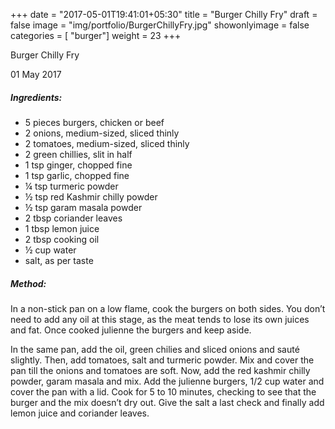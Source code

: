 
+++
date = "2017-05-01T19:41:01+05:30"
title = "Burger Chilly Fry"
draft = false
image = "img/portfolio/BurgerChillyFry.jpg"
showonlyimage = false
categories = [ "burger"]
weight = 23
+++


Burger Chilly Fry
<!--more-->

01 May 2017

##### Ingredients:

  - 5 pieces burgers, chicken or beef
  - 2 onions, medium-sized, sliced thinly
  - 2 tomatoes, medium-sized, sliced thinly
  - 2 green chillies, slit in half
  - 1 tsp ginger, chopped fine
  - 1 tsp garlic, chopped fine
  - ¼ tsp turmeric powder
  - ½ tsp red Kashmir chilly powder
  - ½ tsp garam masala powder
  - 2 tbsp coriander leaves
  - 1 tbsp lemon juice
  - 2 tbsp cooking oil
  - ½ cup water
  - salt, as per taste

##### Method:

In a non-stick pan on a low flame, cook the burgers on both sides. You
don’t need to add any oil at this stage, as the meat tends to lose its
own juices and fat. Once cooked julienne the burgers and keep aside.

In the same pan, add the oil, green chilies and sliced onions and sauté
slightly. Then, add tomatoes, salt and turmeric powder. Mix and cover
the pan till the onions and tomatoes are soft. Now, add the red kashmir
chilly powder, garam masala and mix. Add the julienne burgers, 1/2 cup
water and cover the pan with a lid. Cook for 5 to 10 minutes, checking
to see that the burger and the mix doesn’t dry out. Give the salt a last
check and finally add lemon juice and coriander leaves.


